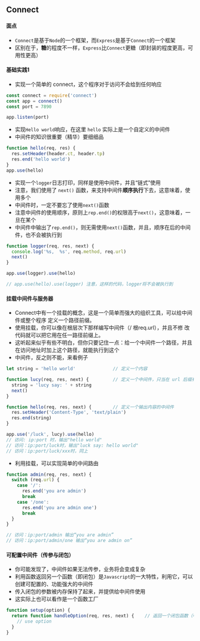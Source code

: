 ## Connect

#### 面点

* `Connect`是基于`Node`的一个框架，而`Express`是基于`Connect`的一个框架
* 区别在于，**糖**的程度不一样，`Express`比`Connect`更糖（即封装的程度更高，可用性更高）

#### 基础实践1

* 实现一个简单的 connect，这个程序对于访问不会给到任何响应

```js
const connect = require('connect')
const app = connect()
const port = 7890

app.listen(port)
```

* 实现`Hello world`响应，在这里 `hello` 实际上是一个自定义的中间件
* 中间件的知识很重要（精华）要细细品

```js
function hello(req, res) {
  res.setHeader(header.ct, header.tp)
  res.end('hello world')
}
app.use(hello)
```

* 实现一个`logger`日志打印，同样是使用中间件，并且“链式”使用
* 注意，我们使用了 `next()` 函数，来支持中间件**顺序执行**下去，这意味着，使用多个
* 中间件时，一定不要忘了使用`next()`函数
* 注意中间件的使用顺序，原则上`rep.end()`的权限高于`next()`，这意味着，一旦在某个
* 中间件中输出了`rep.end()`，则无需使用`next()`函数，并且，顺序在后的中间件，也不会被执行到

```js
function logger(req, res, next) {
  console.log('%s,  %s', req.method, req.url)
  next()
}

app.use(logger).use(hello)

// app.use(hello).use(logger) 注意，这样的代码，logger将不会被执行到
```


#### 挂载中间件与服务器

* Connect中有一个挂载的概念，这是一个简单而强大的组织工具，可以给中间件或整个程序 定义一个路径前缀。
* 使用挂载，你可以像在根层次下那样编写中间件（/ 根req.url），并且不修 改代码就可以把它用在任一路径前缀上。
* 这听起来似乎有些不明白，但你只要记住一点：给一个中间件一个路径，并且在访问地址时加上这个路径，就能执行到这个
* 中间件，反之则不能，来看例子

```js
let string = 'hello world'              // 定义一个内容

function lucy(req, res, next) {         // 定义一个中间件，只当在 url 后缀有 '/lucy'时访问
  string = 'lucy say: ' + string
  next()
}

function hello(req, res, next) {        // 定义一个输出内容的中间件
  res.setHeader('Content-Type', 'text/plain')
  res.end(string)
}

app.use('/luck', lucy).use(hello)
// 访问: ip:port 时，输出"hello world"
// 访问：ip:port/luck时，输出"luck say: hello world"
// 访问：ip:port/luck/xxx时，同上

```

* 利用挂载，可以实现简单的中间路由

```js
function admin(req, res, next) {
  switch (req.url) {
    case '/':
      res.end('you are admin')
      break
    case '/one':
      res.end('you are admin one')
      break
  }
}

// 访问：ip:port/admin 输出“you are admin”
// 访问：ip:port/admin/one 输出“you are admin on”
```


#### 可配置中间件（传参与闭包）

* 你可能发现了，中间件如果无法传参，业务将会变成复杂
* 利用函数返回另一个函数（即闭包）是`Javascript`的一大特性，利用它，可以创建可配置的、功能强大的中间件
* 传入闭包的参数被内存保持了起来，并提供给中间件使用
* 这实际上也可以看作是一个函数工厂

```js
function setup(option) {
  return function handleOption(req, res, next) {    // 返回一个闭包函数（中间件）
    // use option
  }
}
```

